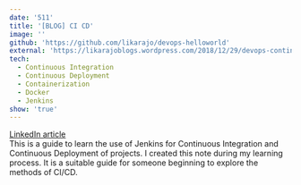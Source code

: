 ```yaml
---
date: '511'
title: '[BLOG] CI CD'
image: ''
github: 'https://github.com/likarajo/devops-helloworld'
external: 'https://likarajoblogs.wordpress.com/2018/12/29/devops-continuous-integration-and-continuous-deployment/'
tech:
  - Continuous Integration
  - Continuous Deployment
  - Containerization
  - Docker
  - Jenkins
show: 'true'
---
```


[LinkedIn article](https://www.linkedin.com/pulse/devops-continuous-integration-deployment-using-chattopadhyay/)
<br>
This is a guide to learn the use of Jenkins for Continuous Integration 
and Continuous Deployment of projects. 
I created this note during my learning process. 
It is a suitable guide for someone beginning to explore the methods of CI/CD.

